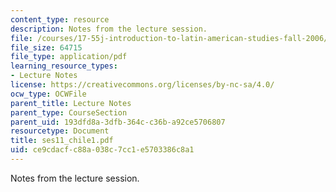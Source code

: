 ```yaml
---
content_type: resource
description: Notes from the lecture session.
file: /courses/17-55j-introduction-to-latin-american-studies-fall-2006/ce9cdacfc88a038c7cc1e5703386c8a1_ses11_chile1.pdf
file_size: 64715
file_type: application/pdf
learning_resource_types:
- Lecture Notes
license: https://creativecommons.org/licenses/by-nc-sa/4.0/
ocw_type: OCWFile
parent_title: Lecture Notes
parent_type: CourseSection
parent_uid: 193dfd8a-3dfb-364c-c36b-a92ce5706807
resourcetype: Document
title: ses11_chile1.pdf
uid: ce9cdacf-c88a-038c-7cc1-e5703386c8a1
---
```

Notes from the lecture session.